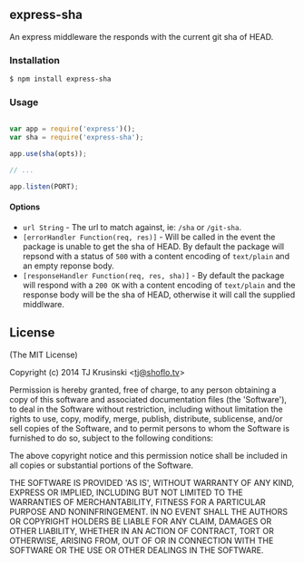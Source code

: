## express-sha

An express middleware the responds with the current git sha of HEAD.

### Installation

```bash
$ npm install express-sha
```

### Usage

```javascript

var app = require('express')();
var sha = require('express-sha');

app.use(sha(opts));

// ...

app.listen(PORT);
```

#### Options

* `url String` - The url to match against, ie: `/sha` or `/git-sha`.
* `[errorHandler Function(req, res)]` - Will be called in the event the package is unable to get the sha of HEAD. By default the package will repsond with a status of `500` with a content encoding of `text/plain` and an empty reponse body.
* `[responseHandler Function(req, res, sha)]` - By default the package will respond with a `200 OK` with a content encoding of `text/plain` and the response body will be the sha of HEAD, otherwise it will call the supplied middlware.

## License

(The MIT License)

Copyright (c) 2014 TJ Krusinski &lt;tj@shoflo.tv&gt;

Permission is hereby granted, free of charge, to any person obtaining
a copy of this software and associated documentation files (the
'Software'), to deal in the Software without restriction, including
without limitation the rights to use, copy, modify, merge, publish,
distribute, sublicense, and/or sell copies of the Software, and to
permit persons to whom the Software is furnished to do so, subject to
the following conditions:

The above copyright notice and this permission notice shall be
included in all copies or substantial portions of the Software.

THE SOFTWARE IS PROVIDED 'AS IS', WITHOUT WARRANTY OF ANY KIND,
EXPRESS OR IMPLIED, INCLUDING BUT NOT LIMITED TO THE WARRANTIES OF
MERCHANTABILITY, FITNESS FOR A PARTICULAR PURPOSE AND NONINFRINGEMENT.
IN NO EVENT SHALL THE AUTHORS OR COPYRIGHT HOLDERS BE LIABLE FOR ANY
CLAIM, DAMAGES OR OTHER LIABILITY, WHETHER IN AN ACTION OF CONTRACT,
TORT OR OTHERWISE, ARISING FROM, OUT OF OR IN CONNECTION WITH THE
SOFTWARE OR THE USE OR OTHER DEALINGS IN THE SOFTWARE.
